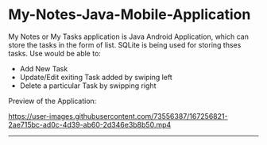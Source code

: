 # My-Notes-Java-Mobile-Application
My Notes or My Tasks application is Java Android Application, which can store the tasks in the form of list. SQLite is being used for storing thses tasks.
Use would be able to:
 - Add New Task
 - Update/Edit exiting Task added by swiping left
 - Delete a particular Task by swipping right

Preview of the Application:


https://user-images.githubusercontent.com/73556387/167256821-2ae715bc-ad0c-4d39-ab60-2d346e3b8b50.mp4


------

